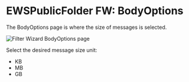 # EWSPublicFolder FW: BodyOptions

The BodyOptions page is where the size of messages is selected.

![Filter Wizard BodyOptions page](/img/product_docs/accessanalyzer/11.6/admin/datacollector/ewsmailbox/filterwizard/bodyoptions.webp)

Select the desired message size unit:

- KB
- MB
- GB
